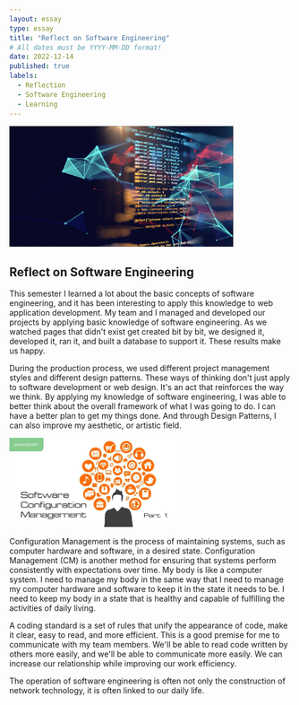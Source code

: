 ```yaml
---
layout: essay
type: essay
title: "Reflect on Software Engineering"
# All dates must be YYYY-MM-DD format!
date: 2022-12-14
published: true
labels:
  - Reflection
  - Software Engineering
  - Learning
---
```


<img class="img-fluid" src="../img/SE1.png" width="400px">

## Reflect on Software Engineering

This semester I learned a lot about the basic concepts of software engineering, and it has been interesting to apply this knowledge to web application development. My team and I managed and developed our projects by applying basic knowledge of software engineering. As we watched pages that didn't exist get created bit by bit, we designed it, developed it, ran it, and built a database to support it. These results make us happy.

During the production process, we used different project management styles and different design patterns. These ways of thinking don't just apply to software development or web design. It's an act that reinforces the way we think. By applying my knowledge of software engineering, I was able to better think about the overall framework of what I was going to do. I can have a better plan to get my things done. And through Design Patterns, I can also improve my aesthetic, or artistic field.

<img class="img-fluid" src="../img/SE2.png" width="300px">

Configuration Management is the process of maintaining systems, such as computer hardware and software, in a desired state. Configuration Management (CM) is another method for ensuring that systems perform consistently with expectations over time. My body is like a computer system. I need to manage my body in the same way that I need to manage my computer hardware and software to keep it in the state it needs to be. I need to keep my body in a state that is healthy and capable of fulfilling the activities of daily living.

A coding standard is a set of rules that unify the appearance of code, make it clear, easy to read, and more efficient. This is a good premise for me to communicate with my team members. We'll be able to read code written by others more easily, and we'll be able to communicate more easily. We can increase our relationship while improving our work efficiency.

The operation of software engineering is often not only the construction of network technology, it is often linked to our daily life.
